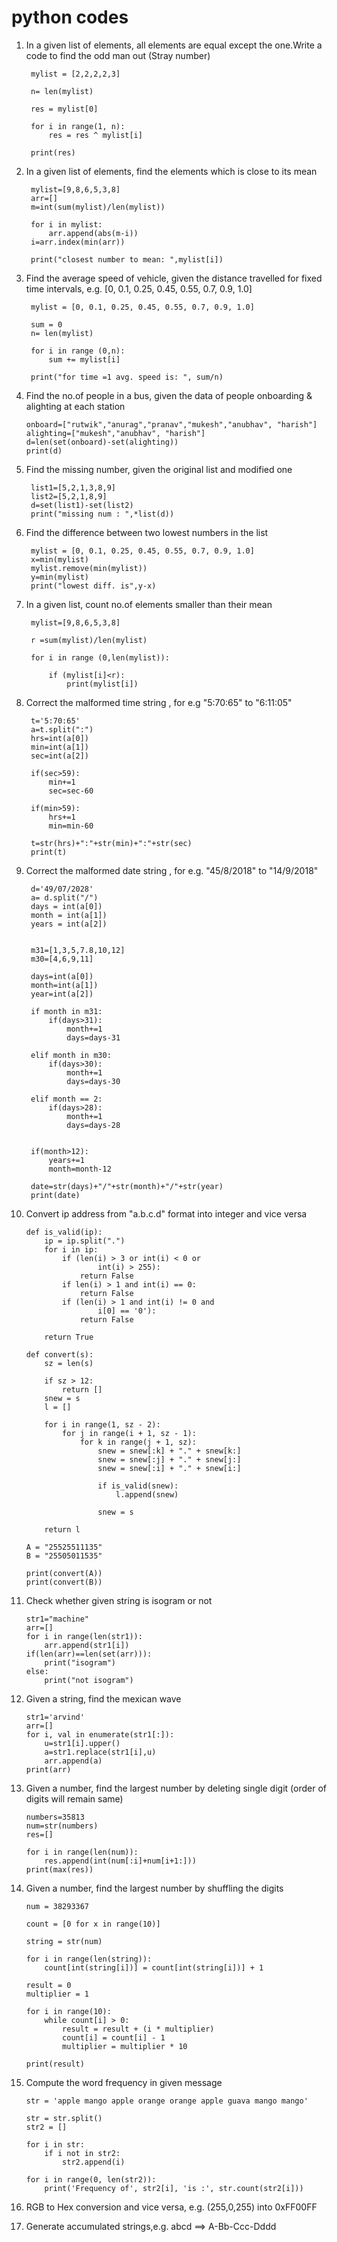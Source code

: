 # python codes

1. In a given list of elements, all elements are equal except the one.Write a code to find the odd man out (Stray number)

        mylist = [2,2,2,2,3]

        n= len(mylist)

        res = mylist[0]

        for i in range(1, n):
            res = res ^ mylist[i]

        print(res)


2. In a given list of elements, find the elements which is close to its mean

        mylist=[9,8,6,5,3,8]
        arr=[]
        m=int(sum(mylist)/len(mylist))

        for i in mylist:
            arr.append(abs(m-i))
        i=arr.index(min(arr))

        print("closest number to mean: ",mylist[i])

3. Find the average speed of vehicle, given the distance travelled for fixed time intervals, e.g. [0, 0.1, 0.25, 0.45, 0.55, 0.7, 0.9, 1.0]

        
        mylist = [0, 0.1, 0.25, 0.45, 0.55, 0.7, 0.9, 1.0]

        sum = 0
        n= len(mylist)

        for i in range (0,n):
            sum += mylist[i]

        print("for time =1 avg. speed is: ", sum/n)
       
 4. Find the no.of people in a bus, given the data of people onboarding & alighting at each station

        onboard=["rutwik","anurag","pranav","mukesh","anubhav", "harish"]
        alighting=["mukesh","anubhav", "harish"]
        d=len(set(onboard)-set(alighting))
        print(d)
5. Find the missing number, given the original list and modified one
        
        list1=[5,2,1,3,8,9]
        list2=[5,2,1,8,9]
        d=set(list1)-set(list2)
        print("missing num : ",*list(d))
        
6. Find the difference between two lowest numbers in the list

        mylist = [0, 0.1, 0.25, 0.45, 0.55, 0.7, 0.9, 1.0]
        x=min(mylist)
        mylist.remove(min(mylist))
        y=min(mylist)
        print("lowest diff. is",y-x)
        
7. In a given list, count no.of elements smaller than their mean

        mylist=[9,8,6,5,3,8]

        r =sum(mylist)/len(mylist)

        for i in range (0,len(mylist)):

            if (mylist[i]<r):
                print(mylist[i])
 
8. Correct the malformed time string , for e.g "5:70:65" to "6:11:05"
        
        t='5:70:65'
        a=t.split(":")
        hrs=int(a[0])
        min=int(a[1])
        sec=int(a[2])
        
        if(sec>59):
            min+=1
            sec=sec-60

        if(min>59):
            hrs+=1
            min=min-60

        t=str(hrs)+":"+str(min)+":"+str(sec)
        print(t)
        
9. Correct the malformed date string , for e.g. "45/8/2018" to "14/9/2018"

        d='49/07/2028'
        a= d.split("/")
        days = int(a[0])
        month = int(a[1])
        years = int(a[2])
        

        m31=[1,3,5,7.8,10,12]
        m30=[4,6,9,11]

        days=int(a[0])
        month=int(a[1])
        year=int(a[2])

        if month in m31:
            if(days>31):
                month+=1
                days=days-31

        elif month in m30:
            if(days>30):
                month+=1
                days=days-30

        elif month == 2:
            if(days>28):
                month+=1
                days=days-28


        if(month>12):
            years+=1
            month=month-12

        date=str(days)+"/"+str(month)+"/"+str(year)
        print(date)
        
10. Convert ip address from "a.b.c.d" format into integer and vice versa
        
        def is_valid(ip):
            ip = ip.split(".")
            for i in ip:
                if (len(i) > 3 or int(i) < 0 or
                        int(i) > 255):
                    return False
                if len(i) > 1 and int(i) == 0:
                    return False
                if (len(i) > 1 and int(i) != 0 and
                        i[0] == '0'):
                    return False

            return True

        def convert(s):
            sz = len(s)

            if sz > 12:
                return []
            snew = s
            l = []

            for i in range(1, sz - 2):
                for j in range(i + 1, sz - 1):
                    for k in range(j + 1, sz):
                        snew = snew[:k] + "." + snew[k:]
                        snew = snew[:j] + "." + snew[j:]
                        snew = snew[:i] + "." + snew[i:]

                        if is_valid(snew):
                            l.append(snew)

                        snew = s

            return l

        A = "25525511135"
        B = "25505011535"

        print(convert(A))
        print(convert(B))
        
11. Check whether given string is isogram or not

        str1="machine"
        arr=[]
        for i in range(len(str1)):
            arr.append(str1[i])
        if(len(arr)==len(set(arr))):
            print("isogram")
        else:
            print("not isogram")
            
12. Given a string, find the mexican wave
 
        str1='arvind'
        arr=[]
        for i, val in enumerate(str1[:]):
            u=str1[i].upper()
            a=str1.replace(str1[i],u)
            arr.append(a)
        print(arr)
        
13. Given a number, find the largest number by deleting single digit (order of digits will remain same)

        numbers=35813
        num=str(numbers)
        res=[]

        for i in range(len(num)):
            res.append(int(num[:i]+num[i+1:]))
        print(max(res))

14. Given a number, find the largest number by shuffling the digits
 
        num = 38293367

        count = [0 for x in range(10)]

        string = str(num)

        for i in range(len(string)):
            count[int(string[i])] = count[int(string[i])] + 1

        result = 0
        multiplier = 1

        for i in range(10):
            while count[i] > 0:
                result = result + (i * multiplier)
                count[i] = count[i] - 1
                multiplier = multiplier * 10

        print(result)
        
15. Compute the word frequency in given message

        str = 'apple mango apple orange orange apple guava mango mango'

        str = str.split()
        str2 = []

        for i in str:
            if i not in str2:
                str2.append(i)

        for i in range(0, len(str2)):
            print('Frequency of', str2[i], 'is :', str.count(str2[i]))
            
16. RGB to Hex conversion and vice versa, e.g. (255,0,255) into 0xFF00FF
18. Generate accumulated strings,e.g. abcd ==> A-Bb-Ccc-Dddd
